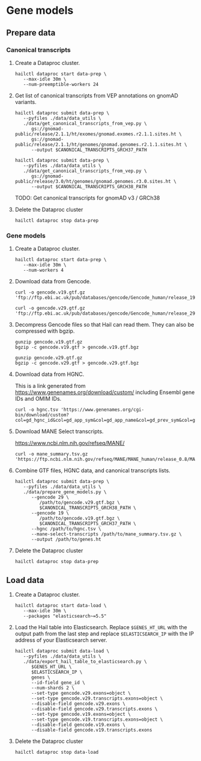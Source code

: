 # Gene models

## Prepare data

### Canonical transcripts

1. Create a Dataproc cluster.

   ```shell
   hailctl dataproc start data-prep \
      --max-idle 30m \
      --num-preemptible-workers 24
   ```

2. Get list of canonical transcripts from VEP annotations on gnomAD variants.

   ```shell
   hailctl dataproc submit data-prep \
      --pyfiles ./data/data_utils \
      ./data/get_canonical_transcripts_from_vep.py \
         gs://gnomad-public/release/2.1.1/ht/exomes/gnomad.exomes.r2.1.1.sites.ht \
         gs://gnomad-public/release/2.1.1/ht/genomes/gnomad.genomes.r2.1.1.sites.ht \
         --output $CANONICAL_TRANSCRIPTS_GRCH37_PATH
   ```

   ```shell
   hailctl dataproc submit data-prep \
      --pyfiles ./data/data_utils \
      ./data/get_canonical_transcripts_from_vep.py \
         gs://gnomad-public/release/3.0/ht/genomes/gnomad.genomes.r3.0.sites.ht \
         --output $CANONICAL_TRANSCRIPTS_GRCH38_PATH
   ```

   TODO: Get canonical transcripts for gnomAD v3 / GRCh38

3. Delete the Dataproc cluster

   ```shell
   hailctl dataproc stop data-prep
   ```

### Gene models

1. Create a Dataproc cluster.

   ```shell
   hailctl dataproc start data-prep \
      --max-idle 30m \
      --num-workers 4
   ```

2. Download data from Gencode.

   ```shell
   curl -o gencode.v19.gtf.gz 'ftp://ftp.ebi.ac.uk/pub/databases/gencode/Gencode_human/release_19/gencode.v19.annotation.gtf.gz'

   curl -o gencode.v29.gtf.gz 'ftp://ftp.ebi.ac.uk/pub/databases/gencode/Gencode_human/release_29/gencode.v29.annotation.gtf.gz'
   ```

3. Decompress Gencode files so that Hail can read them. They can also be compressed with bgzip.

   ```shell
   gunzip gencode.v19.gtf.gz
   bgzip -c gencode.v19.gtf > gencode.v19.gtf.bgz

   gunzip gencode.v29.gtf.gz
   bgzip -c gencode.v29.gtf > gencode.v29.gtf.bgz
   ```

4. Download data from HGNC.

   This is a link generated from https://www.genenames.org/download/custom/ including Ensembl gene IDs and OMIM IDs.

   ```shell
   curl -o hgnc.tsv 'https://www.genenames.org/cgi-bin/download/custom?col=gd_hgnc_id&col=gd_app_sym&col=gd_app_name&col=gd_prev_sym&col=gd_aliases&col=gd_pub_ensembl_id&col=md_ensembl_id&col=md_mim_id&status=Approved&hgnc_dbtag=on&order_by=gd_app_sym_sort&format=text&submit=submit'
   ```

5. Download MANE Select transcripts.

   https://www.ncbi.nlm.nih.gov/refseq/MANE/

   ```shell
   curl -o mane_summary.tsv.gz 'https://ftp.ncbi.nlm.nih.gov/refseq/MANE/MANE_human/release_0.8/MANE.GRCh38.v0.8.summary.txt.gz'
   ```

6. Combine GTF files, HGNC data, and canonical transcripts lists.

   ```shell
   hailctl dataproc submit data-prep \
      --pyfiles ./data/data_utils \
      ./data/prepare_gene_models.py \
         --gencode 29 \
            /path/to/gencode.v29.gtf.bgz \
            $CANONICAL_TRANSCRIPTS_GRCH38_PATH \
         --gencode 19 \
            /path/to/gencode.v19.gtf.bgz \
            $CANONICAL_TRANSCRIPTS_GRCH37_PATH \
         --hgnc /path/to/hgnc.tsv \
         --mane-select-transcripts /path/to/mane_summary.tsv.gz \
         --output /path/to/genes.ht
   ```

7. Delete the Dataproc cluster

   ```shell
   hailctl dataproc stop data-prep
   ```

## Load data

1. Create a Dataproc cluster.

   ```shell
   hailctl dataproc start data-load \
      --max-idle 30m \
      --packages "elasticsearch~=5.5"
   ```

2. Load the Hail table into Elasticsearch.
   Replace `$GENES_HT_URL` with the output path from the last step
   and replace `$ELASTICSEARCH_IP` with the IP address of your Elasticsearch server.

   ```shell
   hailctl dataproc submit data-load \
      --pyfiles ./data/data_utils \
      ./data/export_hail_table_to_elasticsearch.py \
         $GENES_HT_URL \
         $ELASTICSEARCH_IP \
         genes \
         --id-field gene_id \
         --num-shards 2 \
         --set-type gencode.v29.exons=object \
         --set-type gencode.v29.transcripts.exons=object \
         --disable-field gencode.v29.exons \
         --disable-field gencode.v29.transcripts.exons \
         --set-type gencode.v19.exons=object \
         --set-type gencode.v19.transcripts.exons=object \
         --disable-field gencode.v19.exons \
         --disable-field gencode.v19.transcripts.exons
   ```

3. Delete the Dataproc cluster
   ```shell
   hailctl dataproc stop data-load
   ```
